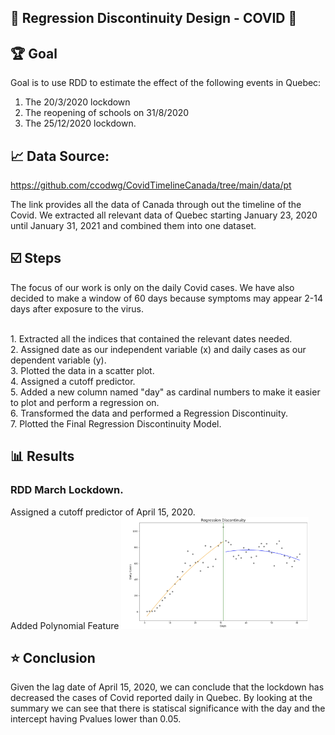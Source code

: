 ## 🔸 Regression Discontinuity Design - COVID 🔸

## 🏆 Goal

Goal is to use RDD to estimate the effect of the following events in Quebec:

1. The 20/3/2020 lockdown
2. The reopening of schools on 31/8/2020
3. The 25/12/2020 lockdown.

## 📈 Data Source:
https://github.com/ccodwg/CovidTimelineCanada/tree/main/data/pt

The link provides all the data of Canada through out the timeline of the Covid.
We extracted all relevant data of Quebec starting January 23, 2020 until January 31, 2021 and combined them into one dataset.

## ☑️ Steps
The focus of our work is only on the daily Covid cases. We have also decided to make a window of 60 days because symptoms may appear 2-14 days after exposure to the virus.

<br>1. Extracted all the indices that contained the relevant dates needed.
<br>2. Assigned date as our independent variable (x) and daily cases as our dependent variable (y).
<br>3. Plotted the data in a scatter plot.
<br>4. Assigned a cutoff predictor.
<br>5. Added a new column named "day" as cardinal numbers to make it easier to plot and perform a regression on.
<br>6. Transformed the data and performed a Regression Discontinuity.
<br>7. Plotted the Final Regression Discontinuity Model.


## 📊 Results

### RDD March Lockdown.


Assigned a cutoff predictor of April 15, 2020.
<br>Added Polynomial Feature
<img src="./images/final.png" style="max-width: 300px"/>


## ⭐ Conclusion
Given the lag date of April 15, 2020, we can conclude that the lockdown has decreased the cases of Covid reported daily in Quebec. By looking at the summary we can see that there is statiscal significance with the day and the intercept having Pvalues lower than 0.05. 
